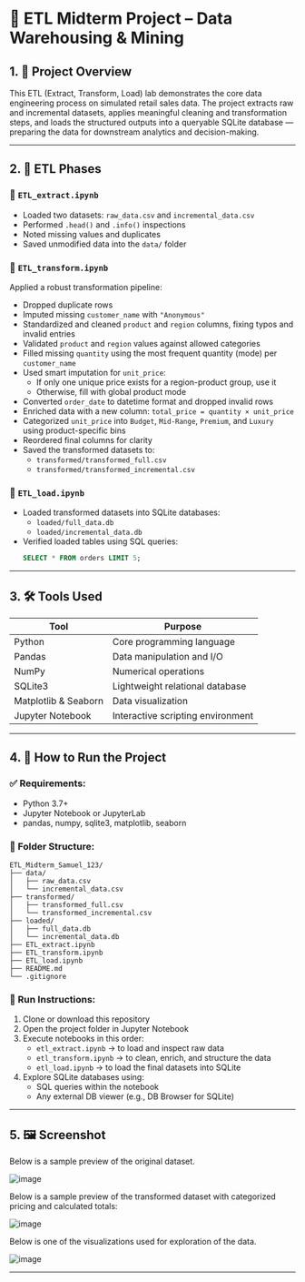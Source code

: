 # 🧪 ETL Midterm Project – Data Warehousing & Mining

## 1. 📌 Project Overview

This ETL (Extract, Transform, Load) lab demonstrates the core data engineering process on simulated retail sales data. The project extracts raw and incremental datasets, applies meaningful cleaning and transformation steps, and loads the structured outputs into a queryable SQLite database — preparing the data for downstream analytics and decision-making.

---

## 2. 🔄 ETL Phases

### 🔹 `ETL_extract.ipynb`
- Loaded two datasets: `raw_data.csv` and `incremental_data.csv`
- Performed `.head()` and `.info()` inspections
- Noted missing values and duplicates
- Saved unmodified data into the `data/` folder

### 🔹 `ETL_transform.ipynb`
Applied a robust transformation pipeline:
- Dropped duplicate rows
- Imputed missing `customer_name` with `"Anonymous"`
- Standardized and cleaned `product` and `region` columns, fixing typos and invalid entries
- Validated `product` and `region` values against allowed categories
- Filled missing `quantity` using the most frequent quantity (mode) per `customer_name`
- Used smart imputation for `unit_price`:
  - If only one unique price exists for a region-product group, use it
  - Otherwise, fill with global product mode
- Converted `order_date` to datetime format and dropped invalid rows
- Enriched data with a new column: `total_price = quantity × unit_price`
- Categorized `unit_price` into `Budget`, `Mid-Range`, `Premium`, and `Luxury` using product-specific bins
- Reordered final columns for clarity
- Saved the transformed datasets to:
  - `transformed/transformed_full.csv`
  - `transformed/transformed_incremental.csv`

### 🔹 `ETL_load.ipynb`
- Loaded transformed datasets into SQLite databases:
  - `loaded/full_data.db`
  - `loaded/incremental_data.db`
- Verified loaded tables using SQL queries:
  ```sql
  SELECT * FROM orders LIMIT 5;
  ```

---

## 3. 🛠️ Tools Used

| Tool               | Purpose                          |
|--------------------|----------------------------------|
| Python             | Core programming language        |
| Pandas             | Data manipulation and I/O        |
| NumPy              | Numerical operations             |
| SQLite3            | Lightweight relational database  |
| Matplotlib & Seaborn | Data visualization |
| Jupyter Notebook   | Interactive scripting environment|

---

## 4. 🚀 How to Run the Project

### ✅ Requirements:
- Python 3.7+
- Jupyter Notebook or JupyterLab
- pandas, numpy, sqlite3, matplotlib, seaborn

### 📁 Folder Structure:
```plaintext
ETL_Midterm_Samuel_123/
├── data/
│   ├── raw_data.csv
│   └── incremental_data.csv
├── transformed/
│   ├── transformed_full.csv
│   └── transformed_incremental.csv
├── loaded/
│   ├── full_data.db
│   └── incremental_data.db
├── ETL_extract.ipynb
├── ETL_transform.ipynb
├── ETL_load.ipynb
├── README.md
└── .gitignore
```

### 🧪 Run Instructions:
1. Clone or download this repository
2. Open the project folder in Jupyter Notebook
3. Execute notebooks in this order:
   - `etl_extract.ipynb` → to load and inspect raw data
   - `etl_transform.ipynb` → to clean, enrich, and structure the data
   - `etl_load.ipynb` → to load the final datasets into SQLite
4. Explore SQLite databases using:
   - SQL queries within the notebook
   - Any external DB viewer (e.g., DB Browser for SQLite)

---

## 5. 🖼️ Screenshot

Below is a sample preview of the original dataset.

![image](https://github.com/user-attachments/assets/c509392f-456b-4cbe-a04c-6e2c7bff15fa)


Below is a sample preview of the transformed dataset with categorized pricing and calculated totals:

![image](https://github.com/user-attachments/assets/41adf3db-7fa5-4b5b-b72c-ad3cb3cb9ea5)

Below is one of the visualizations used for exploration of the data.

![image](https://github.com/user-attachments/assets/7bcc973a-c1fe-4c97-9be1-1536966ec333)

---
